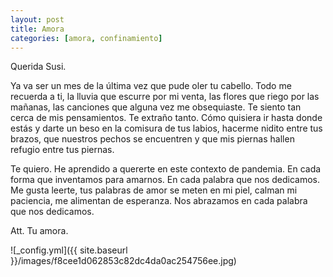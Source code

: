 ```yaml
---
layout: post
title: Amora
categories: [amora, confinamiento]
---
```


<p style='text-align: justify;'> 

<p>Querida Susi.</p>

Ya va ser un mes de la última vez que pude oler tu cabello. Todo me recuerda a ti, la lluvia que escurre por mi venta, las flores que riego por las mañanas, las canciones que alguna vez me obsequiaste. Te siento tan cerca de mis pensamientos. Te extraño tanto. Cómo quisiera ir hasta donde estás y darte un beso en la comisura de tus labios, hacerme nidito entre tus brazos, que nuestros pechos se encuentren y que mis piernas hallen refugio entre tus piernas.

</p>

<p style='text-align: justify;'> 
  
Te quiero. He aprendido a quererte en este contexto de pandemia. En cada forma que inventamos para amarnos. En cada palabra que nos dedicamos. Me gusta leerte, tus palabras de amor se meten en mi piel, calman mi paciencia, me alimentan de esperanza. Nos abrazamos en cada palabra que nos dedicamos. 

</p>

Att. Tu amora.


![_config.yml]({{ site.baseurl }}/images/f8cee1d062853c82dc4da0ac254756ee.jpg) 

